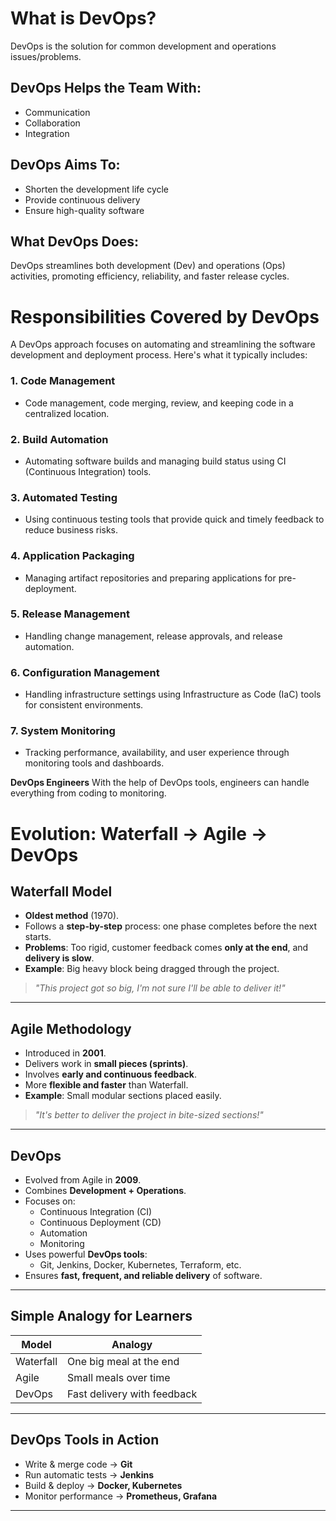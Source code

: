#  What is DevOps?

DevOps is the solution for common development and operations issues/problems.

##  DevOps Helps the Team With:

- Communication
- Collaboration
- Integration

## DevOps Aims To:

-  Shorten the development life cycle
-  Provide continuous delivery
-  Ensure high-quality software

##  What DevOps Does:

DevOps streamlines both development (Dev) and operations (Ops) activities, promoting efficiency, reliability, and faster release cycles.



# Responsibilities Covered by DevOps

A DevOps approach focuses on automating and streamlining the software development and deployment process. Here's what it typically includes:


### 1. **Code Management**
-  Code management, code merging, review, and keeping code in a centralized location.

### 2. **Build Automation**
- Automating software builds and managing build status using CI (Continuous Integration) tools.

### 3. **Automated Testing**
-  Using continuous testing tools that provide quick and timely feedback to reduce business risks.

### 4. **Application Packaging**
- Managing artifact repositories and preparing applications for pre-deployment.

### 5. **Release Management**
- Handling change management, release approvals, and release automation.

### 6. **Configuration Management**
- Handling infrastructure settings using Infrastructure as Code (IaC) tools for consistent environments.

### 7. **System Monitoring**
- Tracking performance, availability, and user experience through monitoring tools and dashboards.


**DevOps Engineers** With the help of DevOps tools, engineers can handle everything from coding to monitoring.



# Evolution: Waterfall → Agile → DevOps

##  Waterfall Model

- **Oldest method** (1970).
- Follows a **step-by-step** process: one phase completes before the next starts.
- **Problems**: Too rigid, customer feedback comes **only at the end**, and **delivery is slow**.
- **Example**: Big heavy block being dragged through the project.

>  *"This project got so big, I'm not sure I'll be able to deliver it!"*

---

##  Agile Methodology

- Introduced in **2001**.
- Delivers work in **small pieces (sprints)**.
- Involves **early and continuous feedback**.
- More **flexible and faster** than Waterfall.
- **Example**: Small modular sections placed easily.

> *"It's better to deliver the project in bite-sized sections!"*

---

## DevOps

- Evolved from Agile in **2009**.
- Combines **Development + Operations**.
- Focuses on:
  - Continuous Integration (CI)
  - Continuous Deployment (CD)
  - Automation
  - Monitoring
- Uses powerful **DevOps tools**:
  - Git, Jenkins, Docker, Kubernetes, Terraform, etc.
- Ensures **fast, frequent, and reliable delivery** of software.

---

##  Simple Analogy for Learners

| Model     | Analogy                      |
|-----------|------------------------------|
| Waterfall | One big meal at the end      |
| Agile     | Small meals over time        |
| DevOps    | Fast delivery with feedback  |

---
## DevOps Tools in Action

- Write & merge code → **Git**
- Run automatic tests → **Jenkins**
- Build & deploy → **Docker, Kubernetes**
- Monitor performance → **Prometheus, Grafana**

---